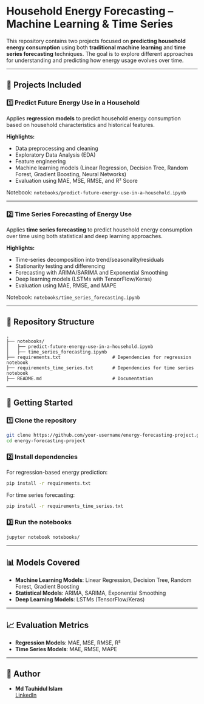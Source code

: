 # Household Energy Forecasting – Machine Learning & Time Series

This repository contains two projects focused on **predicting household energy consumption** using both **traditional machine learning** and **time series forecasting** techniques. The goal is to explore different approaches for understanding and predicting how energy usage evolves over time.

---

## 📌 Projects Included

### 1️⃣ Predict Future Energy Use in a Household
Applies **regression models** to predict household energy consumption based on household characteristics and historical features.

**Highlights:**
- Data preprocessing and cleaning  
- Exploratory Data Analysis (EDA)  
- Feature engineering  
- Machine learning models (Linear Regression, Decision Tree, Random Forest, Gradient Boosting, Neural Networks)  
- Evaluation using MAE, MSE, RMSE, and R² Score  

Notebook: `notebooks/predict-future-energy-use-in-a-household.ipynb`

---

### 2️⃣ Time Series Forecasting of Energy Use
Applies **time series forecasting** to predict household energy consumption over time using both statistical and deep learning approaches.

**Highlights:**
- Time-series decomposition into trend/seasonality/residuals  
- Stationarity testing and differencing  
- Forecasting with ARIMA/SARIMA and Exponential Smoothing  
- Deep learning models (LSTMs with TensorFlow/Keras)  
- Evaluation using MAE, RMSE, and MAPE  

Notebook: `notebooks/time_series_forecasting.ipynb`

---

## 📂 Repository Structure
```
.
├── notebooks/
│   ├── predict-future-energy-use-in-a-household.ipynb
│   ├── time_series_forecasting.ipynb
├── requirements.txt                   # Dependencies for regression notebook
├── requirements_time_series.txt       # Dependencies for time series notebook
├── README.md                          # Documentation
```

---

## 🚀 Getting Started

### 1️⃣ Clone the repository
```bash
git clone https://github.com/your-username/energy-forecasting-project.git
cd energy-forecasting-project
```

### 2️⃣ Install dependencies
For regression-based energy prediction:
```bash
pip install -r requirements.txt
```

For time series forecasting:
```bash
pip install -r requirements_time_series.txt
```

### 3️⃣ Run the notebooks
```bash
jupyter notebook notebooks/
```

---

## 📊 Models Covered
- **Machine Learning Models**: Linear Regression, Decision Tree, Random Forest, Gradient Boosting  
- **Statistical Models**: ARIMA, SARIMA, Exponential Smoothing  
- **Deep Learning Models**: LSTMs (TensorFlow/Keras)  

---

## 📈 Evaluation Metrics
- **Regression Models**: MAE, MSE, RMSE, R²  
- **Time Series Models**: MAE, RMSE, MAPE  

---

## 📝 Author
- **Md Tauhidul Islam**  
  [LinkedIn](www.linkedin.com/in/tauhidul-islam) 


